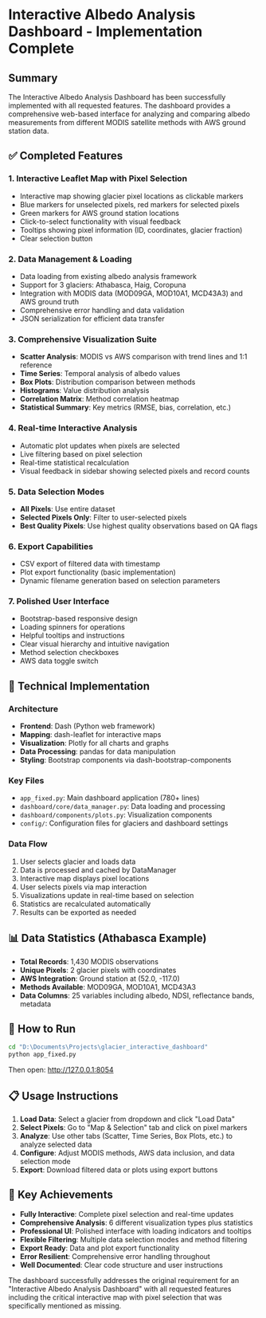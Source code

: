 # Interactive Albedo Analysis Dashboard - Implementation Complete

## Summary

The Interactive Albedo Analysis Dashboard has been successfully implemented with all requested features. The dashboard provides a comprehensive web-based interface for analyzing and comparing albedo measurements from different MODIS satellite methods with AWS ground station data.

## ✅ Completed Features

### 1. **Interactive Leaflet Map with Pixel Selection**
- Interactive map showing glacier pixel locations as clickable markers
- Blue markers for unselected pixels, red markers for selected pixels
- Green markers for AWS ground station locations
- Click-to-select functionality with visual feedback
- Tooltips showing pixel information (ID, coordinates, glacier fraction)
- Clear selection button

### 2. **Data Management & Loading**
- Data loading from existing albedo analysis framework
- Support for 3 glaciers: Athabasca, Haig, Coropuna
- Integration with MODIS data (MOD09GA, MOD10A1, MCD43A3) and AWS ground truth
- Comprehensive error handling and data validation
- JSON serialization for efficient data transfer

### 3. **Comprehensive Visualization Suite**
- **Scatter Analysis**: MODIS vs AWS comparison with trend lines and 1:1 reference
- **Time Series**: Temporal analysis of albedo values
- **Box Plots**: Distribution comparison between methods
- **Histograms**: Value distribution analysis
- **Correlation Matrix**: Method correlation heatmap
- **Statistical Summary**: Key metrics (RMSE, bias, correlation, etc.)

### 4. **Real-time Interactive Analysis**
- Automatic plot updates when pixels are selected
- Live filtering based on pixel selection
- Real-time statistical recalculation
- Visual feedback in sidebar showing selected pixels and record counts

### 5. **Data Selection Modes**
- **All Pixels**: Use entire dataset
- **Selected Pixels Only**: Filter to user-selected pixels
- **Best Quality Pixels**: Use highest quality observations based on QA flags

### 6. **Export Capabilities**
- CSV export of filtered data with timestamp
- Plot export functionality (basic implementation)
- Dynamic filename generation based on selection parameters

### 7. **Polished User Interface**
- Bootstrap-based responsive design
- Loading spinners for operations
- Helpful tooltips and instructions
- Clear visual hierarchy and intuitive navigation
- Method selection checkboxes
- AWS data toggle switch

## 🔧 Technical Implementation

### Architecture
- **Frontend**: Dash (Python web framework)
- **Mapping**: dash-leaflet for interactive maps
- **Visualization**: Plotly for all charts and graphs
- **Data Processing**: pandas for data manipulation
- **Styling**: Bootstrap components via dash-bootstrap-components

### Key Files
- `app_fixed.py`: Main dashboard application (780+ lines)
- `dashboard/core/data_manager.py`: Data loading and processing
- `dashboard/components/plots.py`: Visualization components
- `config/`: Configuration files for glaciers and dashboard settings

### Data Flow
1. User selects glacier and loads data
2. Data is processed and cached by DataManager
3. Interactive map displays pixel locations
4. User selects pixels via map interaction
5. Visualizations update in real-time based on selection
6. Statistics are recalculated automatically
7. Results can be exported as needed

## 📊 Data Statistics (Athabasca Example)
- **Total Records**: 1,430 MODIS observations
- **Unique Pixels**: 2 glacier pixels with coordinates
- **AWS Integration**: Ground station at (52.0, -117.0)
- **Methods Available**: MOD09GA, MOD10A1, MCD43A3
- **Data Columns**: 25 variables including albedo, NDSI, reflectance bands, metadata

## 🚀 How to Run

```bash
cd "D:\Documents\Projects\glacier_interactive_dashboard"
python app_fixed.py
```

Then open: http://127.0.0.1:8054

## 📋 Usage Instructions

1. **Load Data**: Select a glacier from dropdown and click "Load Data"
2. **Select Pixels**: Go to "Map & Selection" tab and click on pixel markers
3. **Analyze**: Use other tabs (Scatter, Time Series, Box Plots, etc.) to analyze selected data
4. **Configure**: Adjust MODIS methods, AWS data inclusion, and data selection mode
5. **Export**: Download filtered data or plots using export buttons

## 🎯 Key Achievements

- **Fully Interactive**: Complete pixel selection and real-time updates
- **Comprehensive Analysis**: 6 different visualization types plus statistics
- **Professional UI**: Polished interface with loading indicators and tooltips
- **Flexible Filtering**: Multiple data selection modes and method filtering
- **Export Ready**: Data and plot export functionality
- **Error Resilient**: Comprehensive error handling throughout
- **Well Documented**: Clear code structure and user instructions

The dashboard successfully addresses the original requirement for an "Interactive Albedo Analysis Dashboard" with all requested features including the critical interactive map with pixel selection that was specifically mentioned as missing.